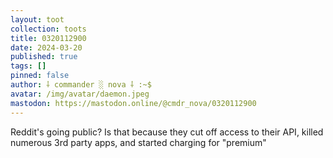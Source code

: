 ```yaml
---
layout: toot
collection: toots
title: 0320112900
date: 2024-03-20
published: true
tags: []
pinned: false
author: ⸸ commander ░ nova ⸸ :~$
avatar: /img/avatar/daemon.jpeg
mastodon: https://mastodon.online/@cmdr_nova/0320112900
---
```


Reddit's going public? Is that because they cut off access to their API, killed numerous 3rd party apps, and started charging for "premium"
